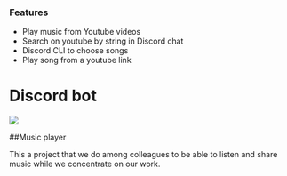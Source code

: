 ### Features

- Play music from Youtube videos
- Search on youtube by string in Discord chat
- Discord CLI to choose songs
- Play song from a youtube link

# Discord bot

![](https://i.postimg.cc/CL4Q9xTf/jhonny.jpg)


##Music player

This a project that we do among colleagues to be able to listen and share music while we concentrate on our work.